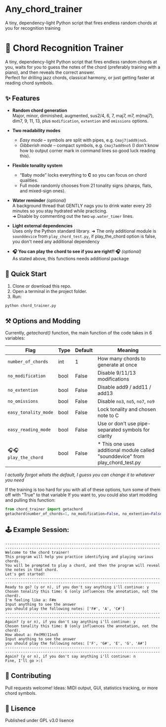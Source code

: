 # Any_chord_trainer
A tiny, dependency-light Python script that fires endless random chords at you for recognition training

# 🎹 Chord Recognition Trainer
A tiny, dependency-light Python script that fires endless random chords at you, waits for you to guess the notes of the chord (preferably training with a piano), and then reveals the correct answer.  
Perfect for drilling jazz chords, classical harmony, or just getting faster at reading chord symbols.

## ✨ Features

- **Random chord generation**  
  Major, minor, diminished, augmented, sus2/4, 6, 7, maj7, m7, m(maj7), dim7, 9, 11, 13, plus `modification`, `extention` and `omissions` options.

- **Two readability modes**  
  - *Easy mode* – symbols are split with pipes, e.g. `Cmaj7|add9|no5`.  
  - *Gibberish mode* – compact symbols, e.g. `Cmaj7add9no5` (I don't know how to output corner mark in command lines so good luck reading this).

- **Flexible tonality system**  
  - “Baby mode” locks everything to **C** so you can focus on chord qualities.  
  - Full mode randomly chooses from 21 tonality signs (sharps, flats, and mixed-sign ones).

- **Water reminder** *(optional)*  
  A background thread that GENTLY nags you to drink water every 20 minutes so you stay hydrated while practicing.  
  ➜ Disable by commenting out the two `wp.water_timer` lines.

- **Light external dependencies**  
  Uses only the Python standard library.
  ➜ The only additional module is `sounddevice` from `play_chord_test.py`, if play_the_chord option is false, you don't need any additional dependency
- **🎧 You can play the chord to see if you are right!! 🎧** *(optional)*  
  As stated above, this functions needs additionsl package

## 🚀 Quick Start

1. Clone or download this repo.
2. Open a terminal in the project folder.
3. Run:

```bash
python chord_trainer.py
```
## ⚒ Options and Modding
Currently, *getachord()* function, the main function of the code takes in 6 variables:

| Flag                 | Type | Default | Meaning                                |
| -------------------- | ---- | ------- | -------------------------------------- |
| `number_of_chords`   | int  | 1       | How many chords to generate at once    |
| `no_modification`    | bool | False   | Disable 9/11/13 modifications          |
| `no_extention`       | bool | False   | Disable add9 / add11 / add13           |
| `no_omissions`       | bool | False   | Disable `no3`, `no5`, `no7`, `no9`     |
| `easy_tonality_mode` | bool | False   | Lock tonality and chosen note to C    |
| `easy_reading_mode`  | bool | False   | Use or don't use pipe-separated symbols for clarity |
| 🎧🎧`play_the_chord`  | bool | False   | * This one uses additional module called "sounddevice" from play_chord_test.py |

*I actually forgot whats the default, I guess you can change it to whatever you need*

If the training is too hard for you with all of these options, turn some of them off with "True" to that variable
If you want to, you could also start modding and pulling this function:

```python
from chord_trainer import getachord
getachord(number_of_chords=1, no_modification=False, no_extention=False, no_omissions=False, easy_tonality_mode=False, easy_reading_mode=False, play_the_chord=False)

```
## 🕹 Example Session:
```text
--------------------------------------------------------------------------------------------------------------------------------------------
Welcome to the chord trainer!
This program will help you practice identifying and playing various chords.
You will be prompted to play a chord, and then the program will reveal the notes in that chord.
Let's get started!
--------------------------------------------------------------------------------------------------------------------------------------------
Ready to go? (y or n), if you don't say anything i'll continue: y
Chosen tonality this time: G (only influences the annotation, not the chord).
I'm feeling like a: F#m
Input anything to see the answer
you should play the following notes: ['F#', 'A', 'C#']
--------------------------------------------------------------------------------------------------------------------------------------------
Again? (y or n), if you don't say anything i'll continue: y
Chosen tonality this time: B (only influences the annotation, not the chord).
How about a: Fm(M9)11no5
Input anything to see the answer
you should play the following notes: ['F', 'G#', 'E', 'G', 'A#']
--------------------------------------------------------------------------------------------------------------------------------------------
Again? (y or n), if you don't say anything i'll continue: n
Fine, I'll go >:(
```
## 🤝 Contributing
Pull requests welcome!
Ideas: MIDI output, GUI, statistics tracking, or more chord symbols.

## 📜 Lisence
Published under GPL v3.0 lisence
